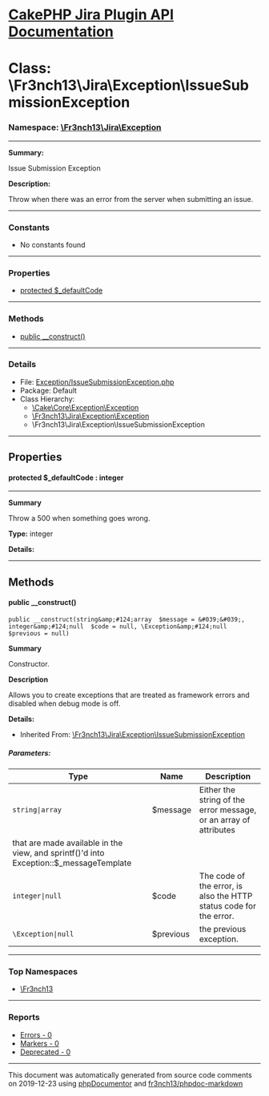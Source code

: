 # [CakePHP Jira Plugin API Documentation](../home.md)

# Class: \Fr3nch13\Jira\Exception\IssueSubmissionException
### Namespace: [\Fr3nch13\Jira\Exception](../namespaces/Fr3nch13.Jira.Exception.md)
---
**Summary:**

Issue Submission Exception

**Description:**

Throw when there was an error from the server when submitting an issue.

---
### Constants
* No constants found
---
### Properties
* [protected $_defaultCode](../classes/Fr3nch13.Jira.Exception.IssueSubmissionException.md#property__defaultCode)
---
### Methods
* [public __construct()](../classes/Fr3nch13.Jira.Exception.IssueSubmissionException.md#method___construct)
---
### Details
* File: [Exception/IssueSubmissionException.php](../files/Exception.IssueSubmissionException.md)
* Package: Default
* Class Hierarchy:  
  * [\Cake\Core\Exception\Exception]()
  * [\Fr3nch13\Jira\Exception\Exception](../classes/Fr3nch13.Jira.Exception.Exception.md)
  * \Fr3nch13\Jira\Exception\IssueSubmissionException
---
## Properties
<a name="property__defaultCode"></a>
#### protected $_defaultCode : integer
---
**Summary**

Throw a 500 when something goes wrong.

**Type:** integer

**Details:**



---
## Methods
<a name="method___construct" class="anchor"></a>
#### public __construct() 

```
public __construct(string&amp;#124;array  $message = &#039;&#039;, integer&amp;#124;null  $code = null, \Exception&amp;#124;null  $previous = null) 
```

**Summary**

Constructor.

**Description**

Allows you to create exceptions that are treated as framework errors and disabled
when debug mode is off.

**Details:**
* Inherited From: [\Fr3nch13\Jira\Exception\IssueSubmissionException](../classes/Fr3nch13.Jira.Exception.IssueSubmissionException.md)
##### Parameters:
| Type | Name | Description |
| ---- | ---- | ----------- |
| <code>string&#124;array</code> | $message  | Either the string of the error message, or an array of attributes
  that are made available in the view, and sprintf()'d into Exception::$_messageTemplate |
| <code>integer&#124;null</code> | $code  | The code of the error, is also the HTTP status code for the error. |
| <code>\Exception&#124;null</code> | $previous  | the previous exception. |





---

### Top Namespaces

* [\Fr3nch13](../namespaces/Fr3nch13.html.md)

---

### Reports
* [Errors - 0](../reports/errors.md)
* [Markers - 0](../reports/markers.md)
* [Deprecated - 0](../reports/deprecated.md)

---

This document was automatically generated from source code comments on 2019-12-23 using [phpDocumentor](http://www.phpdoc.org/) and [fr3nch13/phpdoc-markdown](https://github.com/fr3nch13/phpdoc-markdown)
